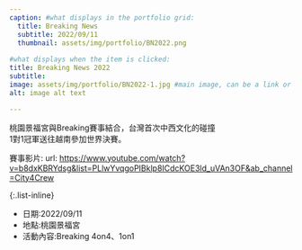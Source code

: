 ```yaml
---
caption: #what displays in the portfolio grid:
  title: Breaking News
  subtitle: 2022/09/11
  thumbnail: assets/img/portfolio/BN2022.png
  
#what displays when the item is clicked:
title: Breaking News 2022
subtitle: 
image: assets/img/portfolio/BN2022-1.jpg #main image, can be a link or a file in assets/img/portfolio
alt: image alt text

---
```

桃園景福宮與Breaking賽事結合，台灣首次中西文化的碰撞<br />
1對1冠軍送往越南參加世界決賽。

賽事影片:
url: https://www.youtube.com/watch?v=b8dxKBRYdsg&list=PLlwYvqgoPIBklp8ICdcKOE3ld_uVAn3OF&ab_channel=City4Crew

{:.list-inline} 
- 日期:2022/09/11 
- 地點:桃園景福宮 
- 活動內容:Breaking 4on4、1on1 


